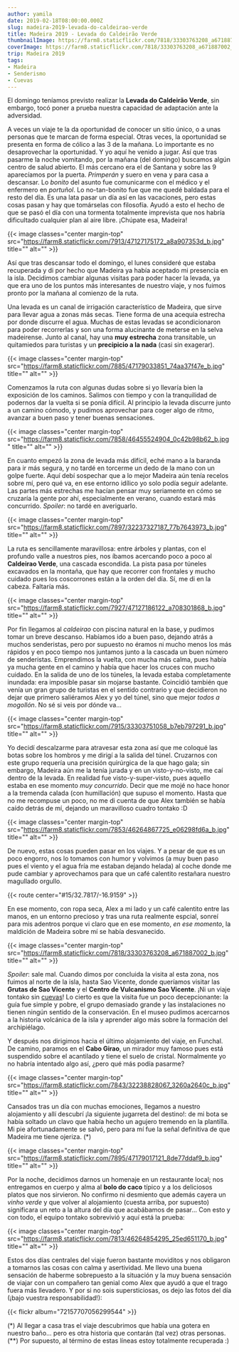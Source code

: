 ```yaml
---
author: yamila
date: 2019-02-18T08:00:00.000Z
slug: madeira-2019-levada-do-caldeirao-verde
title: Madeira 2019 - Levada do Caldeirão Verde
thumbnailImage: https://farm8.staticflickr.com/7818/33303763208_a671887002_z.jpg
coverImage: https://farm8.staticflickr.com/7818/33303763208_a671887002_b.jpg
trip: Madeira 2019
tags:
- Madeira
- Senderismo
- Cuevas
---
```


El domingo teníamos previsto realizar la **Levada do Caldeirão Verde**, sin embargo, tocó poner a prueba nuestra capacidad de adaptación ante la adversidad.

<!--more-->

A veces un viaje te la da oportunidad de conocer un sitio único, o a unas personas que te marcan de forma especial. Otras veces, la oportunidad se presenta en forma de cólico a las 3 de la mañana. Lo importante es no desaprovechar la oportunidad. Y yo aquí he venido a jugar. Así que tras pasarme la noche vomitando, por la mañana (del domingo) buscamos algún centro de salud abierto. El más cercano era el de Santana y sobre las 9 aparecíamos por la puerta. _Primperán_ y suero en vena y para casa a descansar. Lo _bonito_ del asunto fue comunicarme con el médico y el enfermero en _portuñol_. Lo no-tan-bonito fue que me quedé baldada para el resto del día. Es una lata pasar un día así en las vacaciones, pero estas cosas pasan y hay que tomárselas con filosofía. Ayudó a esto el hecho de que se pasó el día con una tormenta totalmente imprevista que nos habría dificultado cualquier plan al aire libre. ¡Chúpate esa, Madeira!

{{< image classes="center margin-top" src="https://farm8.staticflickr.com/7913/47127175172_a8a907353d_b.jpg" title="" alt="" >}}

Así que tras descansar todo el domingo, el lunes consideré que estaba recuperada y di por hecho que Madeira ya había aceptado mi presencia en la isla. Decidimos cambiar algunas visitas para poder hacer la levada, ya que era uno de los puntos más interesantes de nuestro viaje, y nos fuimos pronto por la mañana al comienzo de la ruta.

Una levada es un canal de irrigación característico de Madeira, que sirve para llevar agua a zonas más secas. Tiene forma de una acequia estrecha por donde discurre el agua. Muchas de estas levadas se acondicionaron para poder recorrerlas y son una forma alucinante de meterse en la selva madeirense. Junto al canal, hay una **muy estrecha** zona transitable, un quitamiedos para turistas y un **precipicio a la nada** (casi sin exagerar).

{{< image classes="center margin-top" src="https://farm8.staticflickr.com/7885/47179033851_74aa37f47e_b.jpg" title="" alt="" >}}

Comenzamos la ruta con algunas dudas sobre si yo llevaría bien la exposición de los caminos. Salimos con tiempo y con la tranquilidad de podernos dar la vuelta si se ponía difícil. Al principio la levada discurre junto a un camino cómodo, y pudimos aprovechar para coger algo de ritmo, avanzar a buen paso y tener buenas sensaciones.

{{< image classes="center margin-top" src="https://farm8.staticflickr.com/7858/46455524904_0c42b98b62_b.jpg" title="" alt="" >}}

En cuanto empezó la zona de levada más difícil, eché mano a la baranda para ir más segura, y no tardé en torcerme un dedo de la mano con un golpe fuerte. Aquí debí sospechar que a lo mejor Madeira aún tenía recelos sobre mí, pero qué va, en ese entorno idílico yo solo podía seguir adelante. Las partes más estrechas me hacían pensar muy seriamente en cómo se cruzaría la gente por ahí, especialmente en verano, cuando estará más concurrido. _Spoiler_: no tardé en averiguarlo.

{{< image classes="center margin-top" src="https://farm8.staticflickr.com/7897/32237327187_77b7643973_b.jpg" title="" alt="" >}}

La ruta es sencillamente maravillosa: entre árboles y plantas, con el profundo valle a nuestros pies, nos íbamos acercando poco a poco al **Caldeirao Verde**, una cascada escondida. La pista pasa por túneles excavados en la montaña, que hay que recorrer con frontales y mucho cuidado pues los coscorrones están a la orden del día. Sí, me di en la cabeza. Faltaría más.

{{< image classes="center margin-top" src="https://farm8.staticflickr.com/7927/47127186122_a708301868_b.jpg" title="" alt="" >}}

Por fin llegamos al _caldeirao_ con piscina natural en la base, y pudimos tomar un breve descanso. Habíamos ido a buen paso, dejando atrás a muchos senderistas, pero por supuesto no éramos ni mucho menos los más rápidos y en poco tiempo nos juntamos junto a la cascada un buen número de senderistas. Emprendimos la vuelta, con mucha más calma, pues había ya mucha gente en el camino y había que hacer los cruces con mucho cuidado. En la salida de uno de los túneles, la levada estaba completamente inundada: era imposible pasar sin mojarse bastante. Coincidió también que venía un gran grupo de turistas en el sentido contrario y que decidieron no dejar que primero saliéramos Alex y yo del túnel, sino que mejor _todos a mogollón_. No sé si veis por dónde va...

{{< image classes="center margin-top" src="https://farm8.staticflickr.com/7915/33303751058_b7eb797291_b.jpg" title="" alt="" >}}

Yo decidí descalzarme para atravesar esta zona así que me coloqué las botas sobre los hombros y me dirigí a la salida del túnel. Cruzarnos con este grupo requería una precisión quirúrgica de la que hago gala; sin embargo, Madeira aún me la tenía jurada y en un visto-y-no-visto, me caí dentro de la levada. En realidad fue visto-y-super-visto, pues aquello estaba en ese momento _muy concurrido_. Decir que me mojé no hace honor a la tremenda calada (con humillación) que supuso el momento. Hasta que no me recompuse un poco, no me di cuenta de que Alex también se había caído detrás de mí, dejando un maravilloso cuadro tontako :D

{{< image classes="center margin-top" src="https://farm8.staticflickr.com/7853/46264867725_e06298fd6a_b.jpg" title="" alt="" >}}

De nuevo, estas cosas pueden pasar en los viajes. Y a pesar de que es un poco engorro, nos lo tomamos con humor y volvimos (a muy buen paso pues el viento y el agua fría me estaban dejando helada) al coche donde me pude cambiar y aprovechamos para que un café calentito restañara nuestro magullado orgullo.

{{< route center="#15/32.7817/-16.9159" >}}

En ese momento, con ropa seca, Alex a mi lado y un café calentito entre las manos, en un entorno precioso y tras una ruta realmente espcial, sonreí para mis adentros porque vi claro que en ese momento, _en ese momento_, la maldición de Madeira sobre mí se había desvanecido.

{{< image classes="center margin-top" src="https://farm8.staticflickr.com/7818/33303763208_a671887002_b.jpg" title="" alt="" >}}

_Spoiler_: sale mal. Cuando dimos por concluida la visita al esta zona, nos fuimos al norte de la isla, hasta Sao Vicente, donde queríamos visitar las **Grutas de Sao Vicente** y el **Centro de Vulcanismo Sao Vicente**. ¡Ni un viaje tontako sin <a href="/tags/cuevas" target="_blank">cuevas</a>! Lo cierto es que la visita fue un poco decepcionante: la guía fue simple y pobre, el grupo demasiado grande y las instalaciones no tienen ningún sentido de la conservación. En el museo pudimos acercarnos a la historia volcánica de la isla y aprender algo más sobre la formación del archipiélago.

Y después nos dirigimos hacia el último alojamiento del viaje, en Funchal. De camino, paramos en el **Cabo Girao**, un mirador muy famoso pues está suspendido sobre el acantilado y tiene el suelo de cristal. Normalmente yo no habría intentado algo así, ¿pero qué más podía pasarme?

{{< image classes="center margin-top" src="https://farm8.staticflickr.com/7843/32238828067_3260a2640c_b.jpg" title="" alt="" >}}

Cansados tras un día con muchas emociones, llegamos a nuestro alojamiento y allí descubrí ¡la siguiente jugarreta del destino!: de mi bota se había soltado un clavo que había hecho un agujero tremendo en la plantilla. Mi pie afortunadamente se salvó, pero para mí fue la señal definitiva de que Madeira me tiene ojeriza. (\*)

{{< image classes="center margin-top" src="https://farm8.staticflickr.com/7895/47179017121_8de77ddaf9_b.jpg" title="" alt="" >}}

Por la noche, decidimos darnos un homenaje en un restaurante local; nos entregamos en cuerpo y alma al **bolo do caco** típico y a los deliciosos platos que nos sirvieron. No confirmo ni desmiento que además cayera un _vinho verde_ y que volver al alojamiento (cuesta arriba, por supuesto) significara un reto a la altura del día que acabábamos de pasar... Con esto y con todo, el equipo tontako sobrevivió y aquí está la prueba:

{{< image classes="center margin-top" src="https://farm8.staticflickr.com/7813/46264854295_25ed651170_b.jpg" title="" alt="" >}}

Estos dos días centrales del viaje fueron bastante moviditos y nos obligaron a tomarnos las cosas con calma y asertividad. Me llevo una buena sensación de haberme sobrepuesto a la situación y la muy buena sensación de viajar con un compañero tan genial como Alex que ayudó a que el trago fuera más llevadero. Y por si no sois supersticiosas, os dejo las fotos del día (¡bajo vuestra responsabilidad!):

{{< flickr album="72157707056299544" >}}

(\*) Al llegar a casa tras el viaje descubrimos que había una gotera en nuestro baño... pero es otra historia que contarán (tal vez) otras personas.
(\*\*) Por supuesto, al término de estas líneas estoy totalmente recuperada :)
